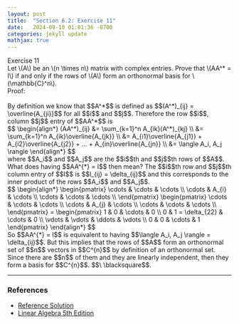 ```yaml
---
layout: post
title:  "Section 6.2: Exercise 11"
date:   2024-09-10 01:01:36 -0700
categories: jekyll update
mathjax: true
---
```

<div class="ydiv">
Exercise 11
</div>
<div class="ybdiv">
Let \(A\) be an \(n \times n\) matrix with complex entries. Prove that \(AA^* = I\) if and only if the rows of \(A\) form an orthonormal basis for \(\mathbb{C}^n\).
</div>
Proof:
<br>
<br>
By definition we know that $$A^*$$ is defined as $$(A^*)_{ij} = \overline{A_{ji}}$$ for all $$i$$ and $$j$$. Therefore the row $$i$$, column $$j$$ entry of $$AA^*$$ is
<div>
	$$
	\begin{align*}
	(AA^*)_{ij} &= \sum_{k=1}^n A_{ik}(A^*)_{kj} \\
	            &= \sum_{k=1}^n A_{ik}\overline{A_{jk}} \\
				&= A_{i1}\overline{A_{j1}} + A_{i2}\overline{A_{j2}} + ... + A_{in}\overline{A_{jn}} \\
				&= \langle A_i, A_j \rangle
	\end{align*}
	$$
</div>
where $$A_i$$ and $$A_j$$ are the $$i$$th and $$j$$th rows of $$A$$. What does having $$AA^{*} = I$$ then mean? The $$i$$th row and $$j$$th column entry of $$I$$ is $$I_{ij} = \delta_{ij}$$ and this corresponds to the inner product of the rows $$A_i$$ and $$A_j$$.
<div> 
$$
\begin{align*}
\begin{pmatrix}
\cdots & \cdots & \cdots \\
\cdots & A_{i} & \cdots \\
\cdots & \cdots & \cdots \\
\end{pmatrix}
\begin{pmatrix}
\cdots & \cdots & \cdots \\
\cdots & A_{j} & \cdots \\
\cdots & \cdots & \cdots \\
\end{pmatrix}
=
\begin{pmatrix} 
1 & 0 & \cdots & 0 \\
0 & 1 = \delta_{22} & \cdots & 0 \\
\vdots & \vdots & \ddots & \vdots \\
0 & 0 & \cdots & 1
\end{pmatrix}
\end{align*}
$$
</div>
So $$AA^{*} = I$$ is equivalent to having $$\langle A_i, A_j \rangle = \delta_{ij}$$. But this implies that the rows of $$A$$ form an orthonormal set of $$n$$ vectors in $$C^{n}$$ by definition of an orthonormal set. Since there are $$n$$ of them and they are linearly independent, then they form a basis for $$C^{n}$$. $$\ \blacksquare$$. 
<hr>

<!------------------------------------------------------------------------------------>
<h3>References</h3>
<ul>
<li><a href="https://media.pearsoncmg.com/aw/aw_friedberg_linearalgebra_5e/solutions/sec_6_2.html">Reference Solution </a>
<li><a href="https://www.amazon.com/Linear-Algebra-5th-Stephen-Friedberg/dp/0134860241/ref=tmm_hrd_swatch_0?_encoding=UTF8&qid=&sr=">Linear Algebra 5th Edition</a></li>
</ul>





















